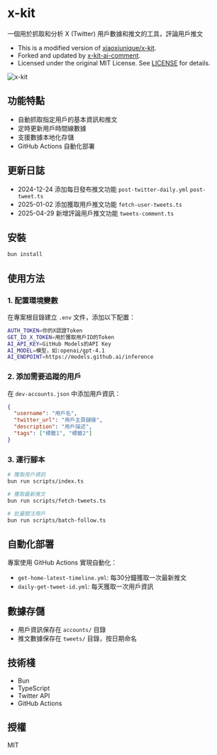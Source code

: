 # x-kit

一個用於抓取和分析 X (Twitter) 用戶數據和推文的工具，評論用戶推文

* This is a modified version of [xiaoxiunique/x-kit](https://github.com/xiaoxiunique/x-kit).  
* Forked and updated by [x-kit-ai-comment](https://github.com/dks50217/x-kit-ai-comment).  
* Licensed under the original MIT License. See [LICENSE](./LICENSE) for details.

![x-kit](./images/action-stats.png)

## 功能特點

- 自動抓取指定用戶的基本資訊和推文
- 定時更新用戶時間線數據
- 支援數據本地化存儲
- GitHub Actions 自動化部署

## 更新日誌

- 2024-12-24 添加每日發布推文功能 `post-twitter-daily.yml` `post-tweet.ts`
- 2025-01-02 添加獲取用戶推文功能 `fetch-user-tweets.ts`
- 2025-04-29 新增評論用戶推文功能 `tweets-comment.ts`

## 安裝

```bash
bun install
```

## 使用方法

### 1. 配置環境變數

在專案根目錄建立 `.env` 文件，添加以下配置：

```bash
AUTH_TOKEN=你的X認證Token
GET_ID_X_TOKEN=用於獲取用戶ID的Token
AI_API_KEY=GitHub Models的API Key
AI_MODEL=模型，如:openai/gpt-4.1
AI_ENDPOINT=https://models.github.ai/inference
```

### 2. 添加需要追蹤的用戶

在 `dev-accounts.json` 中添加用戶資訊：

```json
{
  "username": "用戶名",
  "twitter_url": "用戶主頁鏈接", 
  "description": "用戶描述",
  "tags": ["標籤1", "標籤2"]
}
```

### 3. 運行腳本

```bash
# 獲取用戶資訊
bun run scripts/index.ts

# 獲取最新推文
bun run scripts/fetch-tweets.ts

# 批量關注用戶
bun run scripts/batch-follow.ts
```

## 自動化部署

專案使用 GitHub Actions 實現自動化：

- `get-home-latest-timeline.yml`: 每30分鐘獲取一次最新推文
- `daily-get-tweet-id.yml`: 每天獲取一次用戶資訊

## 數據存儲

- 用戶資訊保存在 `accounts/` 目錄
- 推文數據保存在 `tweets/` 目錄，按日期命名

## 技術棧

- Bun
- TypeScript 
- Twitter API
- GitHub Actions

## 授權

MIT